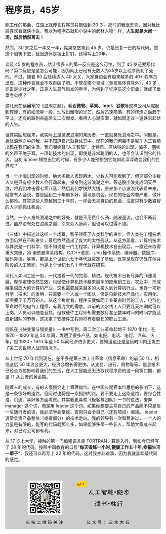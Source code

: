 # 程序员，45岁

刚工作的那会，江湖上就传言程序员只能做到 30 岁。那时的我很天真，因为我比较喜欢看武侠小说，我以为程序员就和小说中的武林人物一样，**人生就是大闹一场，然后悄然离去！**

然而，30 岁之后一年又一年，晃晃悠悠来到 45 岁，仍是日复一日的写代码。照这个趋势下去，延迟退休是板上钉钉，还得写上20年。

谈及 45 岁的程序员，估计很多人的第一反应是这么可怜，到了 45 岁还要写代码？第二反应是这怎么可能，因为网上已经有无数人为35岁以上程序员判了死刑。不过，随着 80 后陆续迈入 40 大关，大家身边会有越来越多的 40+ 程序员出现，这种传言就会不攻自破了吧。不管在哪个领域（竞技类体育除外），40 多岁正是少壮之年，正是人生意气风发的年华，为何到了程序员这个职业，就成了垂垂老矣呢？

这几天在读**吴军**的《浪潮之巅》，看着**微软、苹果、Intel、谷歌**等这样公司从崛起到辉煌，有的如流星一般，灿放出耀眼的光芒，然后迅速陨落，有的辉煌之后趋于平淡，还有的跌到谷底后又二次爆发。看得人心潮澎湃，就如同走过一遍跌宕起伏的人生。

但其实回想起来，我实际上是这波浪潮的亲历者，一直就身处浪潮之中。问题是，身处浪潮之中的我，并不知道自己就身处其中。现在的我们何尝不是呢？人工智能出现在我们的生活，我们嘲笑其“人工智障”。比特币、区块链的出现，骗子、圈钱的名声不绝于耳。一项新技术的出现，即使是非常聪明的人，也不会认识到它的伟大。当初 iphone 横空出世的时候，有多少人能预想到它能如此深深改变我们的世界呢？

当一个小浪出现的时候，绝大多数人表现麻木，少数人可能看到了，但这部分少数人又是只有极少数人会行动起来，投身到这波浪潮之中。等这股小浪变成滔天巨浪，将我们冲击得七零八落，然后我们才恍然大悟，原来那个小波浪代表着未来。经常有人会说，要是回到三十年前多好，遍地是机会，现在的社会内卷严重，做什么都难。其实这些人穿越到三十年前，一样会无视身边的机会，注定只有少数睿智的人才能抓住机会。

当然，一个人身处浪潮之中的好处，就是不用费什么劲，随波逐流，也会不断前进。虽然没有处在浪潮之巅，引来众人膜拜，但也可以过得不错。

《三体》中描述过这样一个场景，智子锁死了人类科学的进步，但人类在工程技术方面仍然在不断进步，最后依然造出了庞大的太空舰队。从这方面看，计算机技术与其说是一门科学，倒不如说是一门工程学。计算机技术自出现后，一直还未取得重大突破，冯·诺依曼体系结构、C/C++语言、Unix操作系统、编译器、数据库、密码算法，等等，都是上个世纪六七十年代就奠定了基础。就算是现在仍处在萌芽阶段的人工智能，也是上个世纪七八十年代就在研究。

现代人如同工匠一般，一代接着一代的完善、精进。现代技术日新月异的飞速发展，摩尔定律依然生效，也促使计算机技术越来越多的应用到工业、农业中，形成越来越庞大的计算机产业。这也需要越来越多的人投入到计算机行业。也许一项新科学（技术）的发明，只需要一个人或一个团队，但是将新技术产品化、实用化，却需要千千万万的人。从这个角度看，程序员就如同工业革命时代的工人，电气化革命时代的电气工程师，有着庞大的需求。以前的流水线工人只要几天培训就可以上岗，人员可以随意替换，但软硬件工程师却需要数月甚至数年时间的时间才能适应新团队的节奏，这决定了软硬件工程师将有着超长的职业生涯。

何帆在《快变量与慢变量》一书中写到，第二次工业革命起始于 1870 年代，在 1870 - 1920 年这 50 年间，发明了很多产品，如电报、电话、电灯、汽车、火车，但 1920 - 1970 年这 50 年间经济进步更大，要知道这还是这段时间内还发生了第二次世界大战的情况下。

从上世纪 70 年代到现在，差不多是第三次工业革命（信息革命）的前 50 年，相信这后 50 年浪会更大，经济会增长得更快。从支付、出行、购物等等，信息技术已经全方位影响着我们的生活，在人工智能还无法取代程序员的这一段窗口期，都是 IT 从业者的黄金期。

随着人的成长，有的人慢慢会走上管理岗位。在中国长期官本位思想的影响下，这是一条很好的道路，但同时也将是一条拥挤的路。要不要走上这条道路，要综合性格、机遇、喜好等方面考虑。其实我更喜欢《极客与团队》一书的说法，废弃 manager 这个词，而是用 leader 这个词。如果你想要主导自己的产品而不只是当一名随行者的话，就必须学会掌舵，否则只会令自己（还有项目）搁浅。 leader 通常负责产品整体（或者部分）的技术走向。我的领导有一次和我讲过，一个人的力量是有限的，能写的代码就那么多，如果能够多带一些新人，帮助大家成长起来，对己对公司都有利。

从 17 岁上大学，接触的第一门编程语言是 FORTRAN，算是入行，到如今已经写了 28 年的代码。按照中国教育的口号”**每天锻炼一小时,健康工作五十年,幸福生活一辈子**”，我还可以再写上 22 年的代码。这对我并非难事，因为我就喜欢敲代码的感觉。

![](https://raw.githubusercontent.com/mogoweb/mywritings/master/book_wechat/common_images/%E5%BE%AE%E4%BF%A1%E5%85%AC%E4%BC%97%E5%8F%B7_%E5%85%B3%E6%B3%A8%E4%BA%8C%E7%BB%B4%E7%A0%81.png)